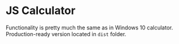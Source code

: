 # JS Calculator

Functionality is pretty much the same as in Windows 10 calculator.
Production-ready version located in `dist` folder.